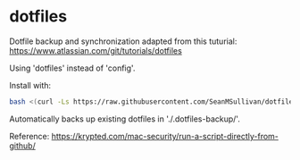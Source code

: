 # dotfiles
Dotfile backup and synchronization adapted from this tuturial:
https://www.atlassian.com/git/tutorials/dotfiles

Using 'dotfiles' instead of 'config'.

Install with:

```bash
bash <(curl -Ls https://raw.githubusercontent.com/SeanMSullivan/dotfiles/master/install_dotfiles.sh)
```
Automatically backs up existing dotfiles in './.dotfiles-backup/'.

Reference: https://krypted.com/mac-security/run-a-script-directly-from-github/
